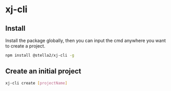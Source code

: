 # xj-cli

## Install

Install the package globally, then you can input the cmd anywhere you want to create a project.

```bash
npm install @stella2/xj-cli -g
```

## Create an initial project

```bash
xj-cli create [projectName]
```
